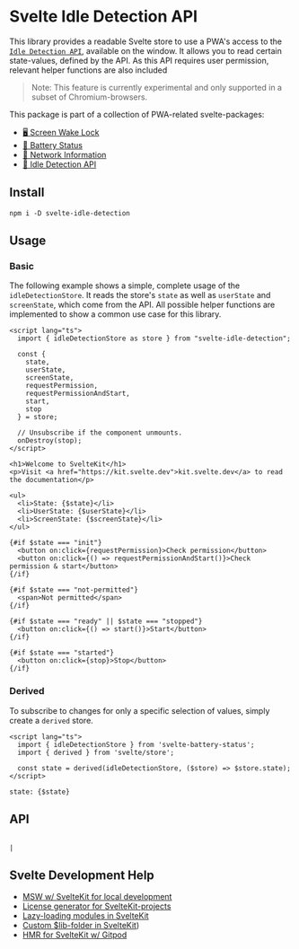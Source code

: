 # Svelte Idle Detection API

This library provides a readable Svelte store to use a PWA's access to the [`Idle Detection API`](https://developer.mozilla.org/en-US/docs/Web/API/Idle_Detection_API), available on the window. It allows you to read certain state-values, defined by the API. As this API requires user permission, relevant helper functions are also included

> Note: This feature is currently experimental and only supported in a subset of Chromium-browsers.

This package is part of a collection of PWA-related svelte-packages:

- [🖥️ Screen Wake Lock](https://www.npmjs.com/package/svelte-screen-wake-lock)
- [🔋 Battery Status](https://www.npmjs.com/package/svelte-battery-status)
- [📡 Network Information](https://www.npmjs.com/package/svelte-network-information)
- [🦥 Idle Detection API](https://www.npmjs.com/package/svelte-idle-detection)

## Install

```text
npm i -D svelte-idle-detection
```

## Usage

### Basic

The following example shows a simple, complete usage of the `idleDetectionStore`. It reads the store's `state` as well as `userState` and `screenState`, which come from the API. All possible helper functions are implemented to show a common use case for this library.

```svelte
<script lang="ts">
  import { idleDetectionStore as store } from "svelte-idle-detection";

  const {
    state,
    userState,
    screenState,
    requestPermission,
    requestPermissionAndStart,
    start,
    stop
  } = store;

  // Unsubscribe if the component unmounts.
  onDestroy(stop);
</script>

<h1>Welcome to SvelteKit</h1>
<p>Visit <a href="https://kit.svelte.dev">kit.svelte.dev</a> to read the documentation</p>

<ul>
  <li>State: {$state}</li>
  <li>UserState: {$userState}</li>
  <li>ScreenState: {$screenState}</li>
</ul>

{#if $state === "init"}
  <button on:click={requestPermission}>Check permission</button>
  <button on:click={() => requestPermissionAndStart()}>Check permission & start</button>
{/if}

{#if $state === "not-permitted"}
  <span>Not permitted</span>
{/if}

{#if $state === "ready" || $state === "stopped"}
  <button on:click={() => start()}>Start</button>
{/if}

{#if $state === "started"}
  <button on:click={stop}>Stop</button>
{/if}

```

### Derived

To subscribe to changes for only a specific selection of values, simply create a `derived` store.

```svelte
<script lang="ts">
  import { idleDetectionStore } from 'svelte-battery-status';
  import { derived } from 'svelte/store';

  const state = derived(idleDetectionStore, ($store) => $store.state);
</script>

state: {$state}
```

## API

                                                                                                                                                                    |

## Svelte Development Help

- [MSW w/ SvelteKit for local development](https://flaming.codes/posts/msw-in-sveltekit-for-local-development)
- [License generator for SvelteKit-projects](https://flaming.codes/posts/license-generator-for-dependencies-in-sveltekit)
- [Lazy-loading modules in SvelteKit](https://flaming.codes/posts/lazy-loading-modules-in-svelte-to-import-components-on-demand)
- [Custom $lib-folder in SvelteKit](https://flaming.codes/posts/custom-lib-folder-with-path-alias-in-sveltekit))
- [HMR for SvelteKit w/ Gitpod](https://flaming.codes/posts/setup-hmr-for-sveltekit-with-gitpod)
